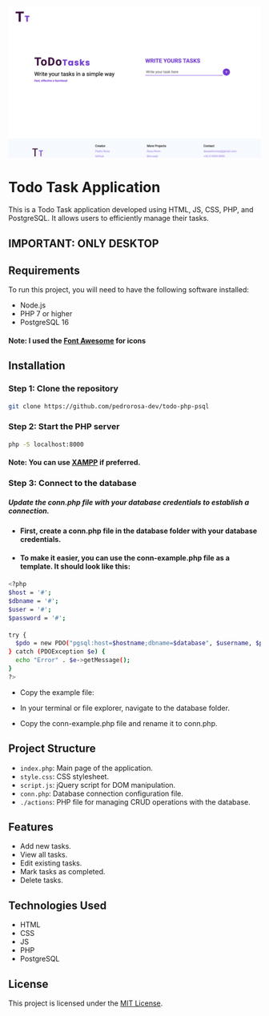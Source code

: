 <img src="/assets/images/homeScreen.png" alt="home screen" width="">

# Todo Task Application

This is a Todo Task application developed using HTML, JS, CSS, PHP, and PostgreSQL. It allows users to efficiently manage their tasks.

## IMPORTANT: ONLY DESKTOP

## Requirements

To run this project, you will need to have the following software installed:

- Node.js
- PHP 7 or higher
- PostgreSQL 16

#### **Note**: I used the [Font Awesome](https://fontawesome.com/) for icons

## Installation

### Step 1: Clone the repository

```bash
git clone https://github.com/pedrorosa-dev/todo-php-psql
```

### Step 2: Start the PHP server

```bash
php -S localhost:8000
```

#### **Note**: You can use [XAMPP](https://www.apachefriends.org/pt_br/index.html) if preferred.

### Step 3: Connect to the database

##### Update the conn.php file with your database credentials to establish a connection.

- #### First, create a conn.php file in the database folder with your database credentials.
- #### To make it easier, you can use the conn-example.php file as a template. It should look like this:

```bash
<?php
$host = '#';
$dbname = '#';
$user = '#';
$password = '#';

try {
  $pdo = new PDO("pgsql:host=$hostname;dbname=$database", $username, $password);
} catch (PDOException $e) {
  echo "Error" . $e->getMessage();
}
?>
```

- Copy the example file:

- In your terminal or file explorer, navigate to the database folder.
- Copy the conn-example.php file and rename it to conn.php.

## Project Structure

- `index.php`: Main page of the application.
- `style.css`: CSS stylesheet.
- `script.js`: jQuery script for DOM manipulation.
- `conn.php`: Database connection configuration file.
- `./actions`: PHP file for managing CRUD operations with the database.

## Features

- Add new tasks.
- View all tasks.
- Edit existing tasks.
- Mark tasks as completed.
- Delete tasks.

## Technologies Used

- HTML
- CSS
- JS
- PHP
- PostgreSQL

## License

This project is licensed under the [MIT License](LICENSE).
